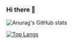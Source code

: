 ### Hi there 👋

![Anurag's GitHub stats](https://github-readme-stats.vercel.app/api?username=FabPei&count_private=true)

[![Top Langs](https://github-readme-stats.vercel.app/api/top-langs/?username=FabPei)](https://github.com/anuraghazra/github-readme-stats)


<!--
**FabPei/FabPei** is a ✨ _special_ ✨ repository because its `README.md` (this file) appears on your GitHub profile.

Here are some ideas to get you started:

- 🔭 I’m currently working on ...
- 🌱 I’m currently learning ...
- 👯 I’m looking to collaborate on ...
- 🤔 I’m looking for help with ...
- 💬 Ask me about ...
- 📫 How to reach me: ...
- 😄 Pronouns: ...
- ⚡ Fun fact: ...
-->
